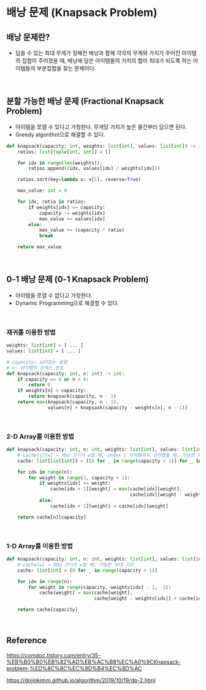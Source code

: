 # 배낭 문제 (Knapsack Problem)

## 배낭 문제란?

-   담을 수 있는 최대 무게가 정해진 배낭과 함께 각각의 무게와 가치가 주어진 아이템의 집합이 주어졌을 때, 배낭에 담은 아이템들의 가치의 합이 최대가 되도록 하는 아이템들의 부분집합을 찾는 문제이다.

<br>

## 분할 가능한 배낭 문제 (Fractional Knapsack Problem)

-   아이템을 쪼갤 수 있다고 가정한다. 무게당 가치가 높은 물건부터 담으면 된다.
-   Greedy algorithm으로 해결할 수 있다.

```python
def knapsack(capacity: int, weights: list[int], values: list[int]) -> int:
    ratios: list[tuple[int, int]] = []

    for idx in range(len(weights)):
        ratios.append((idx, values[idx] / weights[idx]))

    ratios.sort(key=lambda x: x[1], reverse=True)

    max_value: int = 0

    for idx, ratio in ratios:
        if weights[idx] <= capacity:
            capacity -= weights[idx]
            max_value += values[idx]
        else:
            max_value += (capacity * ratio)
            break

    return max_value
```

<br>

## 0-1 배낭 문제 (0-1 Knapsack Problem)

-   아이템을 쪼갤 수 없다고 가정한다.
-   Dynamic Programming으로 해결할 수 있다.

<br>

### 재귀를 이용한 방법

```python
weights: list[int] = [ ... ]
values: list[int] = [ ... ]

# capacity: 남아있는 용량
# n: 아이템의 인덱스 번호
def knapsack(capacity: int, n: int) -> int:
    if capacity == 0 or n < 0:
        return 0
    if weights[n] > capacity:
        return knapsack(capacity, n - 1)
    return max(knapsack(capacity, n - 1),
               values[n] + knapsaxk(capacity - weights[n], n - 1))
```

<br>

### 2-D Array를 이용한 방법

```python
def knapsack(capacity: int, n: int, weights: list[int], values: list[int]) -> int:
    # cache[i][w] = 배낭 크기가 w일 때, index i 아이템까지 고려했을 때, 가능한 최대 가치
    cache: list[list[int]] = [[0 for _ in range(capacity + 1)] for _ in range(n + 1)]

    for idx in range(n):
        for weight in range(1, capacity + 1):
            if weights[idx] <= weight:
                cache[idx + 1][weight] = max(cache[idx][weight],
                                             cache[idx][weight - weights[idx]] + values[idx])
            else:
                cache[idx + 1][weight] = cache[idx][weight]

    return cache[n][capacity]
```

<br>

### 1-D Array를 이용한 방법

```python
def knapsack(capacity: int, n: int, weights: list[int], values: list[int]) -> int:
    # cache[w] = 배낭 크기가 w일 때, 가능한 최대 가치
    cache: list[int] = [0 for _ in range(capacity + 1)]

    for idx in range(n):
        for weight in range(capacity, weights[idx] - 1, -1):
            cache[weight] = max(cache[weight],
                                cache[weight - weights[idx]] + cache[idx])

    return cache[capacity]
```

<br>

## Reference

https://comdoc.tistory.com/entry/35-%EB%B0%B0%EB%82%AD%EB%AC%B8%EC%A0%9CKnapsack-problem-%ED%8C%8C%EC%9D%B4%EC%8D%AC

https://dojinkimm.github.io/algorithm/2019/10/19/dp-2.html
